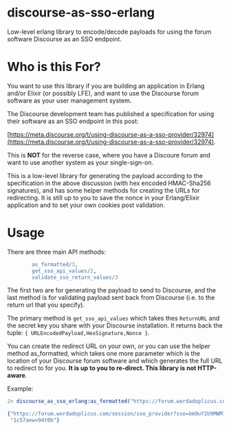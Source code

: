 # discourse-as-sso-erlang
Low-level erlang library to encode/decode payloads for using the forum software Discourse as an SSO endpoint.

Who is this For?
=====

You want to use this library if you are building an application in Erlang
and/or Elixir (or possibly LFE), and want to use the Discourse forum software
as your user management system.

The Discourse development team has published a specification for using their
software as an SSO endpoint in this post:

 [https://meta.discourse.org/t/using-discourse-as-a-sso-provider/32974](https://meta.discourse.org/t/using-discourse-as-a-sso-provider/32974).



This is **NOT** for the reverse case, where you have a Discoure forum and want
to use another system as your single-sign-on.

This is a low-level library for generating the payload according to the specification in the above discussion (with hex encoded HMAC-Sha256 signatures), and has some helper
methods for creating the URLs for redirecting.  It is still up to you to save
the nonce in your Erlang/Elixir application and to set your own cookies post validation. 

Usage
====

There are three main API methods:
```erlang
        as_formatted/3,
        get_sso_api_values/2,
        validate_sso_return_values/3
```
The first two are for generating the payload to send to Discourse, and the last
method is for validating payload sent back from Discourse (i.e. to the return
url that you specify).


The primary method is `get_sso_api_values` which takes thes `ReturnURL` and the
secret key you share with your Discourse installation. It returns back the
tuple:  `{ URLEncodedPayload,HexSignature,Nonce }`.



You can create the redirect URL on your own, or you can use the helper method
as_formatted, which takes one more parameter which is the location of your
Discourse forum software and which generates the full URL to redirect to for
you.  **It is up to you to re-direct.  This library is not HTTP-aware**.

Example:
```erlang
2> discourse_as_sso_erlang:as_formatted("https://forum.wordadoplicus.com","https://wordadoplicus.com/return_url","mykey").

{"https://forum.wordadoplicus.com/session/sso_provider?sso=bm9uY2U9MWM1N2Fld3Y5NHQwYiZyZXR1cm5fc3NvX3VybD1odHRwczovL3dvcmRhZG9wbGljdXMuY29tL3JldHVybl91cmw%3D&sig=ee050c6e5e3a532a386c99d4c177c49254abd547f397e137a2bfd2fe116b5cac",
 "1c57aewv94t0b"}
```

